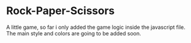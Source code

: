 # Rock-Paper-Scissors

A little game, so far i only added the game logic inside the javascript file. The main style and colors are going to be added soon.
